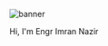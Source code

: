 ![banner](https://github.com/Engr-imran7/Engr-imran7/assets/154506940/334b6b20-40c9-4409-9bf1-81b99b6c5f5f)

Hi, I'm Engr Imran Nazir
